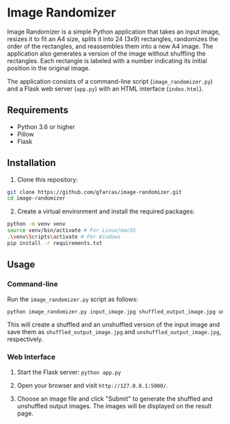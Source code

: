 # Image Randomizer

Image Randomizer is a simple Python application that takes an input image, resizes it to fit an A4 size, splits it into 24 (3x9) rectangles, randomizes the order of the rectangles, and reassembles them into a new A4 image. The application also generates a version of the image without shuffling the rectangles. Each rectangle is labeled with a number indicating its initial position in the original image.

The application consists of a command-line script (`image_randomizer.py`) and a Flask web server (`app.py`) with an HTML interface (`index.html`).

## Requirements

- Python 3.6 or higher
- Pillow
- Flask

## Installation

1. Clone this repository:
```bash
git clone https://github.com/gfarcas/image-randomizer.git
cd image-randomizer
```

2. Create a virtual environment and install the required packages:
```bash
python -m venv venv
source venv/bin/activate # For Linux/macOS
.\venv\Scripts\activate # For Windows
pip install -r requirements.txt
```

## Usage

### Command-line

Run the `image_randomizer.py` script as follows:
```bash
python image_randomizer.py input_image.jpg shuffled_output_image.jpg unshuffled_output_image.jpg
```

This will create a shuffled and an unshuffled version of the input image and save them as `shuffled_output_image.jpg` and `unshuffled_output_image.jpg`, respectively.

### Web Interface

1. Start the Flask server:
`python app.py`

2. Open your browser and visit `http://127.0.0.1:5000/`.

3. Choose an image file and click "Submit" to generate the shuffled and unshuffled output images. The images will be displayed on the result page.


